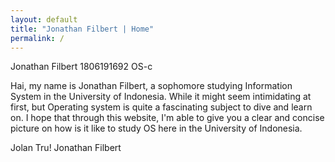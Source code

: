 ```yaml
---
layout: default
title: "Jonathan Filbert | Home"
permalink: /
---
```


Jonathan Filbert
1806191692
OS-c

Hai, my name is Jonathan Filbert, a sophomore studying Information System in the University of Indonesia. While it might seem intimidating at first, but Operating system is quite a fascinating subject to dive and learn on. I hope that through this website, I'm able to give you a clear and concise picture on how is it like to study OS here in the University of Indonesia.

Jolan Tru!
Jonathan Filbert
